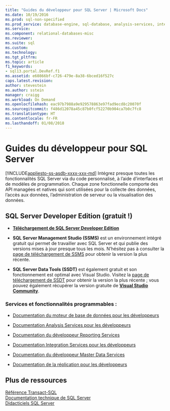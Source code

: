 ```yaml
---
title: "Guides du développeur pour SQL Server | Microsoft Docs"
ms.date: 10/19/2016
ms.prod: sql-non-specified
ms.prod_service: database-engine, sql-database, analysis-services, integration-services, reporting-services, master-data-services
ms.service: 
ms.component: relational-databases-misc
ms.reviewer: 
ms.suite: sql
ms.custom: 
ms.technology: 
ms.tgt_pltfrm: 
ms.topic: article
f1_keywords:
- sql13.portal.DevRef.f1
ms.assetid: e60866bf-c726-479e-8a38-6bced16f527c
caps.latest.revision: 
author: stevestein
ms.author: sstein
manager: craigg
ms.workload: On Demand
ms.openlocfilehash: eac97b7988a9e929578863e97fad9ecd8c20070f
ms.sourcegitcommit: f486d12078a45c87b0fcf52270b904ca7b0c7fc8
ms.translationtype: HT
ms.contentlocale: fr-FR
ms.lasthandoff: 01/08/2018
---
```

# <a name="developer-guides-for-sql-server"></a>Guides du développeur pour SQL Server
[!INCLUDE[appliesto-ss-asdb-xxxx-xxx-md](../includes/appliesto-ss-asdb-xxxx-xxx-md.md)] Intégrez presque toutes les fonctionnalités SQL Server via du code personnalisé, à l’aide d’interfaces et de modèles de programmation. Chaque zone fonctionnelle comporte des API managées et natives qui sont utilisées pour la collecte des données, l’accès aux données, l’administration de serveur ou la visualisation des données.  
  
## <a name="sql-server-developer-edition-free"></a>SQL Server Developer Edition (gratuit !)

- [**Téléchargement de SQL Server Developer Edition**](https://my.visualstudio.com/Downloads?q=SQL%20Server%20Developer)

- **SQL Server Management Studio (SSMS)** est un environnement intégré gratuit qui permet de travailler avec SQL Server et qui publie des versions mises à jour presque tous les mois. N’hésitez pas à consulter la [page de téléchargement de SSMS](../ssms/download-sql-server-management-studio-ssms.md) pour obtenir la version la plus récente.

- **SQL Server Data Tools (SSDT)** est également gratuit et son fonctionnement est optimal avec Visual Studio. Visitez la [page de téléchargement de SSDT](../ssdt/download-sql-server-data-tools-ssdt.md) pour obtenir la version la plus récente ; vous pouvez également récupérer la version gratuite de **[Visual Studio Community](https://www.visualstudio.com/products/visual-studio-community-vs.aspx)**.

  
### <a name="programmable-features-and-services"></a>Services et fonctionnalités programmables : 
 - [Documentation du moteur de base de données pour les développeurs](../relational-databases/database-engine-developer-documentation.md)  
  
 - [Documentation Analysis Services pour les développeurs](../analysis-services/analysis-services-developer-documentation.md)  
  
 - [Documentation du développeur Reporting Services](../reporting-services/reporting-services-developer-documentation.md)  
  
 - [Documentation Integration Services pour les développeurs](../integration-services/integration-services-developer-documentation.md)  
  
 - [Documentation du développeur Master Data Services](../master-data-services/develop/master-data-services-developer-documentation.md)  
  
 - [Documentation de la réplication pour les développeurs](../relational-databases/replication/concepts/replication-developer-documentation.md)  
  
## <a name="more-resources"></a>Plus de ressources 

 [Référence Transact-SQL](../t-sql/language-reference.md)   
 [Documentation technique de SQL Server](../sql-server/sql-server-technical-documentation.md)   
 [Didacticiels SQL Server](../sql-server/tutorials-for-sql-server-2016.md)  
  
